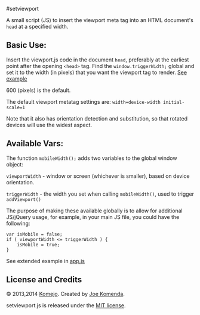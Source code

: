 #setviewport

A small script (JS) to insert the viewport meta tag into an HTML document's `head` at a specified width.


## Basic Use:

Insert the viewport.js code in the document `head`, preferably at the earliest point after the opening `<head>` tag.
Find the `window.triggerWidth;` global and set it to the width (in pixels) that you want the viewport tag to render.
[See example](https://github.com/komejo/setviewport/blob/master/example.html)

600 (pixels) is the default.

The default viewport metatag settings are: `width=device-width initial-scale=1`

Note that it also has orientation detection and substitution, so that rotated devices will use the widest aspect.


## Available Vars:

The function `mobileWidth();` adds two variables to the global window object:

`viewportWidth` - window or screen (whichever is smaller), based on device orientation.

`triggerWidth` -  the width you set when calling `mobileWidth()`, used to trigger `addViewport()`

The purpose of making these available globally is to allow for additional JS/jQuery usage, for example, in your main JS file, you could have the following:

    var isMobile = false;
    if ( viewportWidth <= triggerWidth ) {
        isMobile = true;
    }

See extended example in [app.js](https://github.com/komejo/setviewport/blob/master/example.html)


## License and Credits

© 2013,2014 <a href="https://github.com/komejo">Komejo</a>. Created by <a href="http://twitter.com/KomejoDev">Joe Komenda</a>.

setviewport.js is released under the <a href="http://opensource.org/licenses/MIT">MIT license</a>.
